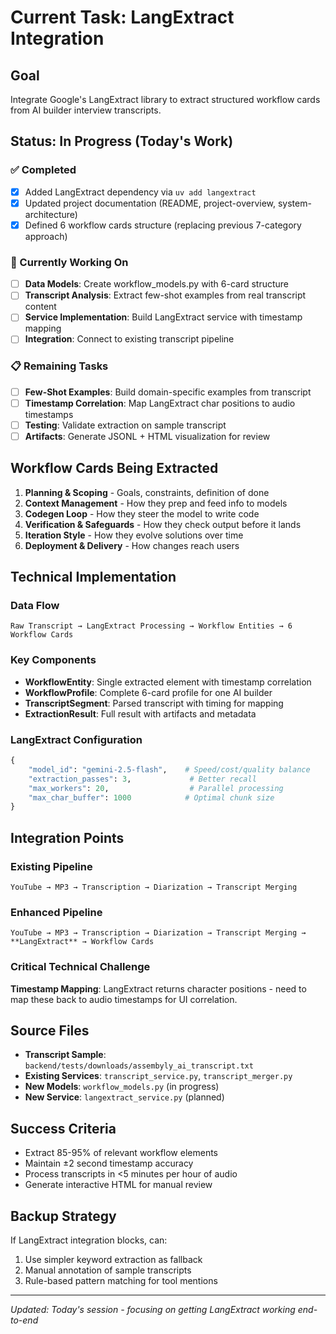 # Current Task: LangExtract Integration

## Goal
Integrate Google's LangExtract library to extract structured workflow cards from AI builder interview transcripts.

## Status: In Progress (Today's Work)

### ✅ Completed
- [x] Added LangExtract dependency via `uv add langextract`
- [x] Updated project documentation (README, project-overview, system-architecture)
- [x] Defined 6 workflow cards structure (replacing previous 7-category approach)

### 🚧 Currently Working On
- [ ] **Data Models**: Create workflow_models.py with 6-card structure
- [ ] **Transcript Analysis**: Extract few-shot examples from real transcript content  
- [ ] **Service Implementation**: Build LangExtract service with timestamp mapping
- [ ] **Integration**: Connect to existing transcript pipeline

### 📋 Remaining Tasks
- [ ] **Few-Shot Examples**: Build domain-specific examples from transcript
- [ ] **Timestamp Correlation**: Map LangExtract char positions to audio timestamps
- [ ] **Testing**: Validate extraction on sample transcript
- [ ] **Artifacts**: Generate JSONL + HTML visualization for review

## Workflow Cards Being Extracted

1. **Planning & Scoping** - Goals, constraints, definition of done
2. **Context Management** - How they prep and feed info to models  
3. **Codegen Loop** - How they steer the model to write code
4. **Verification & Safeguards** - How they check output before it lands
5. **Iteration Style** - How they evolve solutions over time
6. **Deployment & Delivery** - How changes reach users

## Technical Implementation

### Data Flow
```
Raw Transcript → LangExtract Processing → Workflow Entities → 6 Workflow Cards
```

### Key Components
- **WorkflowEntity**: Single extracted element with timestamp correlation
- **WorkflowProfile**: Complete 6-card profile for one AI builder
- **TranscriptSegment**: Parsed transcript with timing for mapping
- **ExtractionResult**: Full result with artifacts and metadata

### LangExtract Configuration
```python
{
    "model_id": "gemini-2.5-flash",    # Speed/cost/quality balance
    "extraction_passes": 3,             # Better recall
    "max_workers": 20,                  # Parallel processing
    "max_char_buffer": 1000            # Optimal chunk size
}
```

## Integration Points

### Existing Pipeline
`YouTube → MP3 → Transcription → Diarization → Transcript Merging`

### Enhanced Pipeline  
`YouTube → MP3 → Transcription → Diarization → Transcript Merging → **LangExtract** → Workflow Cards`

### Critical Technical Challenge
**Timestamp Mapping**: LangExtract returns character positions - need to map these back to audio timestamps for UI correlation.

## Source Files
- **Transcript Sample**: `backend/tests/downloads/assembyly_ai_transcript.txt`
- **Existing Services**: `transcript_service.py`, `transcript_merger.py`
- **New Models**: `workflow_models.py` (in progress)
- **New Service**: `langextract_service.py` (planned)

## Success Criteria
- Extract 85-95% of relevant workflow elements
- Maintain ±2 second timestamp accuracy
- Process transcripts in <5 minutes per hour of audio
- Generate interactive HTML for manual review

## Backup Strategy
If LangExtract integration blocks, can:
1. Use simpler keyword extraction as fallback
2. Manual annotation of sample transcripts
3. Rule-based pattern matching for tool mentions

---
*Updated: Today's session - focusing on getting LangExtract working end-to-end*



